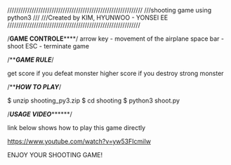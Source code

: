 /////////////////////////////////////////////////////////////
///shooting game using python3
///
///Created by KIM, HYUNWOO - YONSEI EE
////////////////////////////////////////////////////////////

/******GAME CONTROLE**********/
arrow key - movement of the airplane
space bar - shoot
ESC - terminate game


/***********GAME RULE*********/

get score if you defeat monster
higher score if you destroy strong monster


/***********HOW TO PLAY*********/


$ unzip shooting_py3.zip
$ cd shooting
$ python3 shoot.py

/*********USAGE VIDEO***************/

link below shows how to play this game directly

https://www.youtube.com/watch?v=yw53FIcmiIw

ENJOY YOUR SHOOTING GAME!

